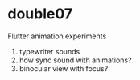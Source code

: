# double07

Flutter animation experiments

1. typewriter sounds
2. how sync sound with animations?
3. binocular view with focus?
